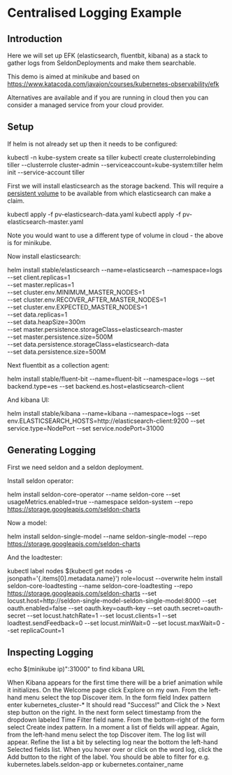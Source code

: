 # Centralised Logging Example

## Introduction

Here we will set up EFK (elasticsearch, fluentbit, kibana) as a stack to gather logs from SeldonDeployments and make them searchable.

This demo is aimed at minikube and based on https://www.katacoda.com/javajon/courses/kubernetes-observability/efk

Alternatives are available and if you are running in cloud then you can consider a managed service from your cloud provider.

## Setup

If helm is not already set up then it needs to be configured:

kubectl -n kube-system create sa tiller
kubectl create clusterrolebinding tiller --clusterrole cluster-admin --serviceaccount=kube-system:tiller
helm init --service-account tiller

First we will install elasticsearch as the storage backend. This will require a [persistent volume](https://kubernetes.io/docs/tasks/configure-pod-container/configure-persistent-volume-storage/#create-a-persistentvolume) to be available from which elasticsearch can make a claim.

kubectl apply -f pv-elasticsearch-data.yaml
kubectl apply -f pv-elasticsearch-master.yaml

Note you would want to use a different type of volume in cloud - the above is for minikube.

Now install elasticsearch:

helm install stable/elasticsearch --name=elasticsearch --namespace=logs \
--set client.replicas=1 \
--set master.replicas=1 \
--set cluster.env.MINIMUM_MASTER_NODES=1 \
--set cluster.env.RECOVER_AFTER_MASTER_NODES=1 \
--set cluster.env.EXPECTED_MASTER_NODES=1 \
--set data.replicas=1 \
--set data.heapSize=300m \
--set master.persistence.storageClass=elasticsearch-master \
--set master.persistence.size=500M \
--set data.persistence.storageClass=elasticsearch-data \
--set data.persistence.size=500M

Next fluentbit as a collection agent:

helm install stable/fluent-bit --name=fluent-bit --namespace=logs --set backend.type=es --set backend.es.host=elasticsearch-client

And kibana UI:

helm install stable/kibana --name=kibana --namespace=logs --set env.ELASTICSEARCH_HOSTS=http://elasticsearch-client:9200 --set service.type=NodePort --set service.nodePort=31000

## Generating Logging

First we need seldon and a seldon deployment.

Install seldon operator:

helm install seldon-core-operator --name seldon-core --set usageMetrics.enabled=true --namespace seldon-system --repo https://storage.googleapis.com/seldon-charts

Now a model:

helm install seldon-single-model --name seldon-single-model --repo https://storage.googleapis.com/seldon-charts

And the loadtester:

kubectl label nodes $(kubectl get nodes -o jsonpath='{.items[0].metadata.name}') role=locust --overwrite
helm install seldon-core-loadtesting --name seldon-core-loadtesting --repo https://storage.googleapis.com/seldon-charts --set locust.host=http://seldon-single-model-seldon-single-model:8000 --set oauth.enabled=false --set oauth.key=oauth-key --set oauth.secret=oauth-secret --set locust.hatchRate=1 --set locust.clients=1 --set loadtest.sendFeedback=0 --set locust.minWait=0 --set locust.maxWait=0 --set replicaCount=1


## Inspecting Logging

echo $(minikube ip)":31000" to find kibana URL

When Kibana appears for the first time there will be a brief animation while it initializes.
On the Welcome page click Explore on my own.
From the left-hand menu select the top Discover item.
In the form field Index pattern enter kubernetes_cluster-*
It should read "Success!" and Click the > Next step button on the right.
In the next form select timestamp from the dropdown labeled Time Filter field name.
From the bottom-right of the form select Create index pattern.
In a moment a list of fields will appear.
Again, from the left-hand menu select the top Discover item.
The log list will appear.
Refine the list a bit by selecting log near the bottom the left-hand Selected fields list.
When you hover over or click on the word log, click the Add button to the right of the label.
You should be able to filter for e.g. kubernetes.labels.seldon-app or kubernetes.container_name